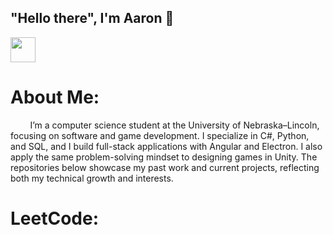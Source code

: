 ## "Hello there", I'm Aaron 👋
<a href="https://www.linkedin.com/in/aaron-perkey-8920a61b4/">
  <img src="https://cdn-icons-png.flaticon.com/512/174/174857.png" width="40" height="40" />
</a>

# About Me:
&nbsp;&nbsp;&nbsp;&nbsp;&nbsp;&nbsp;&nbsp;&nbsp;I’m a computer science student at the University of Nebraska–Lincoln, focusing on software and game development. I specialize in C#, Python, and SQL, and I build full-stack applications with Angular and Electron. I also apply the same problem-solving mindset to designing games in Unity. The repositories below showcase my past work and current projects, reflecting both my technical growth and interests.

# LeetCode:
